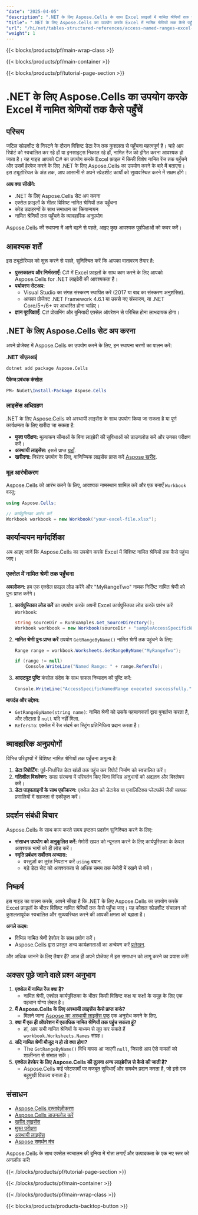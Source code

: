 ```yaml
---
"date": "2025-04-05"
"description": ".NET के लिए Aspose.Cells के साथ Excel फ़ाइलों में नामित श्रेणियों तक पहुँचने का तरीका जानें। यह मार्गदर्शिका चरण-दर-चरण निर्देश और कोड उदाहरण प्रदान करती है।"
"title": ".NET के लिए Aspose.Cells का उपयोग करके Excel में नामित श्रेणियों तक कैसे पहुँचें - एक संपूर्ण मार्गदर्शिका"
"url": "/hi/net/tables-structured-references/access-named-ranges-excel-aspose-cells-net/"
"weight": 1
---
```


{{< blocks/products/pf/main-wrap-class >}}

{{< blocks/products/pf/main-container >}}

{{< blocks/products/pf/tutorial-page-section >}}


# .NET के लिए Aspose.Cells का उपयोग करके Excel में नामित श्रेणियों तक कैसे पहुँचें
## परिचय
जटिल स्प्रेडशीट से निपटने के दौरान विशिष्ट डेटा रेंज तक कुशलता से पहुँचना महत्वपूर्ण है। चाहे आप रिपोर्ट को स्वचालित कर रहे हों या इनसाइट्स निकाल रहे हों, नामित रेंज को इंगित करना आवश्यक हो जाता है। यह गाइड आपको C# का उपयोग करके Excel फ़ाइल में किसी विशेष नामित रेंज तक पहुँचने और उसमें हेरफेर करने के लिए .NET के लिए Aspose.Cells का उपयोग करने के बारे में बताएगा। इस ट्यूटोरियल के अंत तक, आप आसानी से अपने स्प्रेडशीट कार्यों को सुव्यवस्थित करने में सक्षम होंगे।

**आप क्या सीखेंगे:**
- .NET के लिए Aspose.Cells सेट अप करना
- एक्सेल फ़ाइलों के भीतर विशिष्ट नामित श्रेणियों तक पहुँचना
- कोड उदाहरणों के साथ समाधान का क्रियान्वयन
- नामित श्रेणियों तक पहुँचने के व्यावहारिक अनुप्रयोग

Aspose.Cells की स्थापना में आगे बढ़ने से पहले, आइए कुछ आवश्यक पूर्वापेक्षाओं को कवर करें।

## आवश्यक शर्तें
इस ट्यूटोरियल को शुरू करने से पहले, सुनिश्चित करें कि आपका वातावरण तैयार है:
- **पुस्तकालय और निर्भरताएँ:** C# में Excel फ़ाइलों के साथ काम करने के लिए आपको Aspose.Cells for .NET लाइब्रेरी की आवश्यकता है।
- **पर्यावरण सेटअप:**
  - Visual Studio का संगत संस्करण स्थापित करें (2017 या बाद का संस्करण अनुशंसित).
  - आपका प्रोजेक्ट .NET Framework 4.6.1 या उससे नए संस्करण, या .NET Core/5+/6+ पर आधारित होना चाहिए।
- **ज्ञान पूर्वापेक्षाएँ:** C# प्रोग्रामिंग और बुनियादी एक्सेल ऑपरेशन से परिचित होना लाभदायक होगा।

## .NET के लिए Aspose.Cells सेट अप करना
अपने प्रोजेक्ट में Aspose.Cells का उपयोग करने के लिए, इन स्थापना चरणों का पालन करें:

**.NET सीएलआई**
```bash
dotnet add package Aspose.Cells
```

**पैकेज प्रबंधक कंसोल**
```powershell
PM> NuGet\Install-Package Aspose.Cells
```

### लाइसेंस अधिग्रहण
.NET के लिए Aspose.Cells को अस्थायी लाइसेंस के साथ उपयोग किया जा सकता है या पूर्ण कार्यक्षमता के लिए खरीदा जा सकता है:
- **मुफ्त परीक्षण:** मूल्यांकन सीमाओं के बिना लाइब्रेरी की सुविधाओं को डाउनलोड करें और उनका परीक्षण करें।
- **अस्थायी लाइसेंस:** इससे प्राप्त [यहाँ](https://purchase.aspose.com/temporary-license/).
- **खरीदना:** निरंतर उपयोग के लिए, वाणिज्यिक लाइसेंस प्राप्त करें [Aspose खरीद](https://purchase.aspose.com/buy).

### मूल आरंभीकरण
Aspose.Cells को आरंभ करने के लिए, आवश्यक नामस्थान शामिल करें और एक बनाएँ `Workbook` वस्तु:
```csharp
using Aspose.Cells;

// कार्यपुस्तिका आरंभ करें
Workbook workbook = new Workbook("your-excel-file.xlsx");
```

## कार्यान्वयन मार्गदर्शिका
अब आइए जानें कि Aspose.Cells का उपयोग करके Excel में विशिष्ट नामित श्रेणियों तक कैसे पहुंचा जाए।

### एक्सेल में नामित श्रेणी तक पहुँचना
**अवलोकन:** हम एक एक्सेल फ़ाइल लोड करेंगे और "MyRangeTwo" नामक निर्दिष्ट नामित श्रेणी को पुनः प्राप्त करेंगे।
1. **कार्यपुस्तिका लोड करें**
   का उपयोग करके अपनी Excel कार्यपुस्तिका लोड करके प्रारंभ करें `Workbook`:
   ```csharp
   string sourceDir = RunExamples.Get_SourceDirectory();
   Workbook workbook = new Workbook(sourceDir + "sampleAccessSpecificNamedRange.xlsx");
   ```
2. **नामित श्रेणी पुनः प्राप्त करें**
   उपयोग `GetRangeByName()` नामित श्रेणी तक पहुंचने के लिए:
   ```csharp
   Range range = workbook.Worksheets.GetRangeByName("MyRangeTwo");

   if (range != null)
       Console.WriteLine("Named Range: " + range.RefersTo);
   ```
3. **आउटपुट पुष्टि**
   कंसोल संदेश के साथ सफल निष्पादन की पुष्टि करें:
   ```csharp
   Console.WriteLine("AccessSpecificNamedRange executed successfully.");
   ```

**मापदंड और उद्देश्य:**
- `GetRangeByName(string name)`: नामित श्रेणी को उसके पहचानकर्ता द्वारा पुनर्प्राप्त करता है, और लौटाता है `null` यदि नहीं मिला.
- `RefersTo`: एक्सेल में रेंज संदर्भ का स्ट्रिंग प्रतिनिधित्व प्रदान करता है।

## व्यावहारिक अनुप्रयोगों
विभिन्न परिदृश्यों में विशिष्ट नामित श्रेणियों तक पहुँचना अमूल्य है:
1. **डेटा रिपोर्टिंग:** पूर्व-निर्धारित डेटा खंडों तक पहुंच कर रिपोर्ट निर्माण को स्वचालित करें।
2. **गतिशील विश्लेषण:** समग्र संरचना में परिवर्तन किए बिना विभिन्न अनुभागों को अद्यतन और विश्लेषण करें।
3. **डेटा पाइपलाइनों के साथ एकीकरण:** एक्सेल डेटा को डेटाबेस या एनालिटिक्स प्लेटफॉर्म जैसी व्यापक प्रणालियों में सहजता से एकीकृत करें।

## प्रदर्शन संबंधी विचार
Aspose.Cells के साथ काम करते समय इष्टतम प्रदर्शन सुनिश्चित करने के लिए:
- **संसाधन उपयोग को अनुकूलित करें:** मेमोरी खपत को न्यूनतम करने के लिए कार्यपुस्तिका के केवल आवश्यक भागों को ही लोड करें।
- **स्मृति प्रबंधन सर्वोत्तम अभ्यास:**
  - वस्तुओं का तुरंत निपटान करें `using` बयान.
  - बड़े डेटा सेट को आवश्यकता से अधिक समय तक मेमोरी में रखने से बचें।

## निष्कर्ष
इस गाइड का पालन करके, आपने सीखा है कि .NET के लिए Aspose.Cells का उपयोग करके Excel फ़ाइलों के भीतर विशिष्ट नामित श्रेणियों तक कैसे पहुँचा जाए। यह कौशल स्प्रेडशीट संचालन को कुशलतापूर्वक स्वचालित और सुव्यवस्थित करने की आपकी क्षमता को बढ़ाता है।

**अगले कदम:**
- विभिन्न नामित श्रेणी हेरफेर के साथ प्रयोग करें।
- Aspose.Cells द्वारा प्रस्तुत अन्य कार्यक्षमताओं का अन्वेषण करें [प्रलेखन](https://reference.aspose.com/cells/net/).

और अधिक जानने के लिए तैयार हैं? आज ही अपने प्रोजेक्ट में इस समाधान को लागू करने का प्रयास करें!

## अक्सर पूछे जाने वाले प्रश्न अनुभाग
1. **एक्सेल में नामित रेंज क्या है?**
   - नामित श्रेणी, एक्सेल कार्यपुस्तिका के भीतर किसी विशिष्ट कक्ष या कक्षों के समूह के लिए एक पहचान योग्य लेबल है।
2. **मैं Aspose.Cells के लिए अस्थायी लाइसेंस कैसे प्राप्त करूं?**
   - मिलने जाना [Aspose का अस्थायी लाइसेंस पृष्ठ](https://purchase.aspose.com/temporary-license/) एक अनुरोध करने के लिए.
3. **क्या मैं एक ही ऑपरेशन में एकाधिक नामित श्रेणियों तक पहुंच सकता हूं?**
   - हां, आप सभी नामित श्रेणियों के माध्यम से लूप कर सकते हैं `workbook.Worksheets.Names` संग्रह।
4. **यदि नामित श्रेणी मौजूद न हो तो क्या होगा?**
   - The `GetRangeByName()` विधि वापस आ जाएगी `null`, जिससे आप ऐसे मामलों को शालीनता से संभाल सकें।
5. **एक्सेल हेरफेर के लिए Aspose.Cells की तुलना अन्य लाइब्रेरीज़ से कैसे की जाती है?**
   - Aspose.Cells कई प्लेटफार्मों पर मजबूत सुविधाएँ और समर्थन प्रदान करता है, जो इसे एक बहुमुखी विकल्प बनाता है।

## संसाधन
- [Aspose.Cells दस्तावेज़ीकरण](https://reference.aspose.com/cells/net/)
- [Aspose.Cells डाउनलोड करें](https://releases.aspose.com/cells/net/)
- [खरीद लाइसेंस](https://purchase.aspose.com/buy)
- [मुफ्त परीक्षण](https://releases.aspose.com/cells/net/)
- [अस्थायी लाइसेंस](https://purchase.aspose.com/temporary-license/)
- [Aspose समर्थन मंच](https://forum.aspose.com/c/cells/9)

Aspose.Cells के साथ एक्सेल स्वचालन की दुनिया में गोता लगाएँ और उत्पादकता के एक नए स्तर को अनलॉक करें!

{{< /blocks/products/pf/tutorial-page-section >}}

{{< /blocks/products/pf/main-container >}}

{{< /blocks/products/pf/main-wrap-class >}}

{{< blocks/products/products-backtop-button >}}
